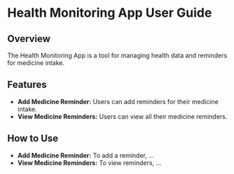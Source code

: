 # Health Monitoring App User Guide

## Overview
The Health Monitoring App is a tool for managing health data and reminders for medicine intake.

## Features
- **Add Medicine Reminder:** Users can add reminders for their medicine intake.
- **View Medicine Reminders:** Users can view all their medicine reminders.

## How to Use
- **Add Medicine Reminder:** To add a reminder, ...
- **View Medicine Reminders:** To view reminders, ...